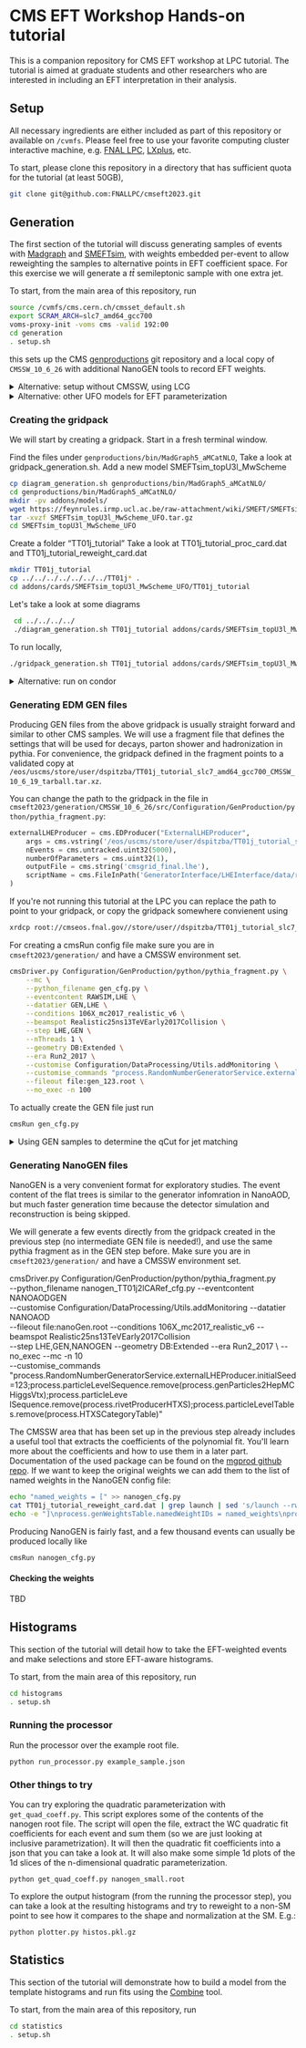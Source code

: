 # CMS EFT Workshop Hands-on tutorial

This is a companion repository for CMS EFT workshop at LPC tutorial.
The tutorial is aimed at graduate students and other researchers who are interested in including an EFT interpretation in their analysis.

## Setup

All necessary ingredients are either included as part of this repository or
available on `/cvmfs`.  Please feel free to use your favorite computing cluster
interactive machine, e.g. [FNAL LPC](https://uscms.org/uscms_at_work/physics/computing/getstarted/uaf.shtml),
[LXplus](https://abpcomputing.web.cern.ch/computing_resources/lxplus/), etc.

To start, please clone this repository in a directory that has sufficient quota for the tutorial (at least 50GB),
```bash
git clone git@github.com:FNALLPC/cmseft2023.git
```

## Generation

The first section of the tutorial will discuss generating samples of events
with [Madgraph](https://launchpad.net/mg5amcnlo) and
[SMEFTsim](https://smeftsim.github.io/), with weights embedded per-event to
allow reweighting the samples to alternative points in EFT coefficient space.
For this exercise we will generate a $t\bar{t}$ semileptonic sample with one extra jet. 

To start, from the main area of this repository, run
```bash
source /cvmfs/cms.cern.ch/cmsset_default.sh
export SCRAM_ARCH=slc7_amd64_gcc700
voms-proxy-init -voms cms -valid 192:00
cd generation
. setup.sh
```
this sets up the CMS [genproductions](https://github.com/cms-sw/genproductions) git repository
and a local copy of `CMSSW_10_6_26` with additional NanoGEN tools to record EFT weights.

<details>
<summary>Alternative: setup without CMSSW, using LCG</summary>
LCG stack with MG+Pythia+Delphes
</details>

<details>
<summary>Alternative: other UFO models for EFT parameterization</summary>
Alternative generators include SMEFT@NLO, Dim6Top, etc.
  These can be installed using...
</details>

### Creating the gridpack
We will start by creating a gridpack. Start in a fresh terminal window.

Find the files under `genproductions/bin/MadGraph5_aMCatNLO`, Take a look at gridpack_generation.sh. Add a new model SMEFTsim_topU3l_MwScheme 
```bash
cp diagram_generation.sh genproductions/bin/MadGraph5_aMCatNLO/
cd genproductions/bin/MadGraph5_aMCatNLO/
mkdir -pv addons/models/
wget https://feynrules.irmp.ucl.ac.be/raw-attachment/wiki/SMEFT/SMEFTsim_topU3l_MwScheme_UFO.tar.gz
tar -xvzf SMEFTsim_topU3l_MwScheme_UFO.tar.gz
cd SMEFTsim_topU3l_MwScheme_UFO
```

Create a folder “TT01j_tutorial”
Take a look at TT01j_tutorial_proc_card.dat and TT01j_tutorial_reweight_card.dat
```bash
mkdir TT01j_tutorial
cp ../../../../../../../TT01j* .
cd addons/cards/SMEFTsim_topU3l_MwScheme_UFO/TT01j_tutorial
```
Let's take a look at some diagrams
```bash
 cd ../../../../
 ./diagram_generation.sh TT01j_tutorial addons/cards/SMEFTsim_topU3l_MwScheme_UFO/TT01j_tutorial/
```

To run locally,
```bash
./gridpack_generation.sh TT01j_tutorial addons/cards/SMEFTsim_topU3l_MwScheme_UFO/TT01j_tutorial
```

<details>
<summary>Alternative: run on condor</summary>
Condor gridpack generation works for lxplus (and LPC?) but may not work at your local cluster, depending on your cluster's batch setup. You could use CMS connect as well (link)
  
```bash
nohup ./submit_cmsconnect_gridpack_generation.sh TT01j_tutorial addons/cards/SMEFTsim_topU3l_MwScheme_UFO/TT01j_tutorial > TT01j_tutorial.log
```
</details>

### Generating EDM GEN files

Producing GEN files from the above gridpack is usually straight forward and similar to other CMS samples.
We will use a fragment file that defines the settings that will be used for decays, parton shower and hadronization in pythia.
For convenience, the gridpack defined in the fragment points to a validated copy at `/eos/uscms/store/user/dspitzba/TT01j_tutorial_slc7_amd64_gcc700_CMSSW_10_6_19_tarball.tar.xz`.

You can change the path to the gridpack in the file in `cmseft2023/generation/CMSSW_10_6_26/src/Configuration/GenProduction/python/pythia_fragment.py`:

``` python
externalLHEProducer = cms.EDProducer("ExternalLHEProducer",
    args = cms.vstring('/eos/uscms/store/user/dspitzba/TT01j_tutorial_slc7_amd64_gcc700_CMSSW_10_6_19_tarball.tar.xz'),
    nEvents = cms.untracked.uint32(5000),
    numberOfParameters = cms.uint32(1),
    outputFile = cms.string('cmsgrid_final.lhe'),
    scriptName = cms.FileInPath('GeneratorInterface/LHEInterface/data/run_generic_tarball_cvmfs.sh')
)
```
If you're not running this tutorial at the LPC you can replace the path to point to your gridpack, or copy the gridpack somewhere convienent using

``` bash
xrdcp root://cmseos.fnal.gov//store/user//dspitzba/TT01j_tutorial_slc7_amd64_gcc700_CMSSW_10_6_19_tarball.tar.xz /A/B/C
```

For creating a cmsRun config file make sure you are in `cmseft2023/generation/` and have a CMSSW environment set.
``` bash
cmsDriver.py Configuration/GenProduction/python/pythia_fragment.py \
    --mc \
    --python_filename gen_cfg.py \
    --eventcontent RAWSIM,LHE \
    --datatier GEN,LHE \
    --conditions 106X_mc2017_realistic_v6 \
    --beamspot Realistic25ns13TeVEarly2017Collision \
    --step LHE,GEN \
    --nThreads 1 \
    --geometry DB:Extended \
    --era Run2_2017 \
    --customise Configuration/DataProcessing/Utils.addMonitoring \
    --customise_commands "process.RandomNumberGeneratorService.externalLHEProducer.initialSeed=123" \
    --fileout file:gen_123.root \
    --no_exec -n 100
```

To actually create the GEN file just run

``` bash
cmsRun gen_cfg.py
```

<details>
<summary>Using GEN samples to determine the qCut for jet matching</summary>
This is an important topic for any sample that is generated with additional partons in the matrix element, not exclusively for EFT samples.

...
</details>


### Generating NanoGEN files

NanoGEN is a very convenient format for exploratory studies.
The event content of the flat trees is similar to the generator infomration in NanoAOD,
but much faster generation time because the detector simulation and reconstruction is being skipped.

We will generate a few events directly from the gridpack created in the previous step (no intermediate GEN file is needed!), and use the same pythia fragment as in the GEN step before.
Make sure you are in `cmseft2023/generation/` and have a CMSSW environment set.

cmsDriver.py Configuration/GenProduction/python/pythia_fragment.py \
	     --python_filename nanogen_TT01j2lCARef_cfg.py --eventcontent NANOAODGEN \
	     --customise Configuration/DataProcessing/Utils.addMonitoring --datatier NANOAOD \
	     --fileout file:nanoGen.root --conditions 106X_mc2017_realistic_v6 --beamspot Realistic25ns13TeVEarly2017Collision \
	     --step LHE,GEN,NANOGEN --geometry DB:Extended --era Run2_2017 \ 
	     --no_exec --mc -n 10 \
	     --customise_commands "process.RandomNumberGeneratorService.externalLHEProducer.initialSeed=123;process.particleLevelSequence.remove(process.genParticles2HepMCHiggsVtx);process.particleLeve
lSequence.remove(process.rivetProducerHTXS);process.particleLevelTables.remove(process.HTXSCategoryTable)"

The CMSSW area that has been set up in the previous step already includes a useful tool that extracts the coefficients of the polynomial fit.
You'll learn more about the coefficients and how to use them in a later part.
Documentation of the used package can be found on the [mgprod github repo](https://github.com/TopEFT/mgprod#additional-notes-on-the-production-of-naod-samples).
If we want to keep the original weights we can add them to the list of named weights in the NanoGEN config file:

``` bash
echo "named_weights = [" >> nanogen_cfg.py
cat TT01j_tutorial_reweight_card.dat | grep launch | sed 's/launch --rwgt_name=/"/' | sed 's/$/",/' >> nanogen_cfg.py
echo -e "]\nprocess.genWeightsTable.namedWeightIDs = named_weights\nprocess.genWeightsTable.namedWeightLabels = named_weights" >> nanogen_cfg.py
```

Producing NanoGEN is fairly fast, and a few thousand events can usually be produced locally like

``` bash
cmsRun nanogen_cfg.py
```

#### Checking the weights

TBD

## Histograms

This section of the tutorial will detail how to take the EFT-weighted events
and make selections and store EFT-aware histograms.

To start, from the main area of this repository, run
```bash
cd histograms
. setup.sh
```

### Running the processor
Run the processor over the example root file.
```
python run_processor.py example_sample.json
```

### Other things to try

You can try exploring the quadratic parameterization with `get_quad_coeff.py`. This script explores some of the contents of the nanogen root file. The script will open the file, extract the WC quadratic fit coefficients for each event and sum them (so we are just looking at inclusive parametrization). It will then the quadratic fit coefficients into a json that you can take a look at. It will also make some simple 1d plots of the 1d slices of the n-dimensional quadratic parameterization. 
```
python get_quad_coeff.py nanogen_small.root
```

To explore the output histogram (from the running the processor step), you can take a look at the resulting histograms and try to reweight to a non-SM point to see how it compares to the shape and normalization at the SM. E.g.:
```
python plotter.py histos.pkl.gz
```

## Statistics

This section of the tutorial will demonstrate how to build a model from the
template histograms and run fits using the
[Combine](https://cms-analysis.github.io/HiggsAnalysis-CombinedLimit/) tool.

To start, from the main area of this repository, run
```bash
cd statistics
. setup.sh
```
